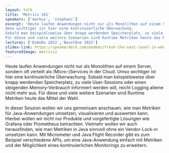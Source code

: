 ```yaml
---
layout: talk
title: 'Metrics 101'
speakers: ['markus', 'stephanc']
excerpt: 'Heute laufen Anwendungen nicht nur als Monolithen auf einem Server, sondern oft verteilt als (Micro-)Services in der Cloud.
Umso wichtiger ist hier eine kontinuierliche Überwachung.
Sobald man beispielsweise über knapp werdenden Speicherplatz, zu viele User-Sessions oder einen steigenden Memory-Verbrauch informiert werden will, reicht Logging alleine nicht mehr aus.
Für diese und viele weitere Szenarien sind Runtime Metriken heute das Mittel der Wahl.'
lectures: ['DiWoDo 2022','BaselOne 2022']
slides-link: https://speakerdeck.com/madmas/fresh-the-next-level-in-web-applications
featuredImage: metrics2
---
```


Heute laufen Anwendungen nicht nur als Monolithen auf einem Server, sondern oft verteilt als (Micro-)Services in der Cloud.
Umso wichtiger ist hier eine kontinuierliche Überwachung.
Sobald man beispielsweise über knapp werdenden Speicherplatz, zu viele User-Sessions oder einen steigenden Memory-Verbrauch informiert werden will, reicht Logging alleine nicht mehr aus.
Für diese und viele weitere Szenarien sind Runtime Metriken heute das Mittel der Wahl.

In dieser Session wollen wir uns gemeinsam anschauen, wie man Metriken für Java-Anwendungen umsetzen, visualisieren und auswerten kann.
Hierbei wollen wir nicht nur Produkte und vorgefertigte Lösungen wie Grafana oder Prometheus betrachten.
Vielmehr wollen wir auch herausfinden, wie man Metriken in Java sinnvoll ohne ein Vendor-Lock-in umsetzen kann.
Mit Micrometer und Java Flight Recorder gibt es zum Beispiel verschiedene APIs, um eine Java-Anwendung einfach mit Metriken und der Möglichkeit eines kontinuierlichen Monitorings zu erweitern.

